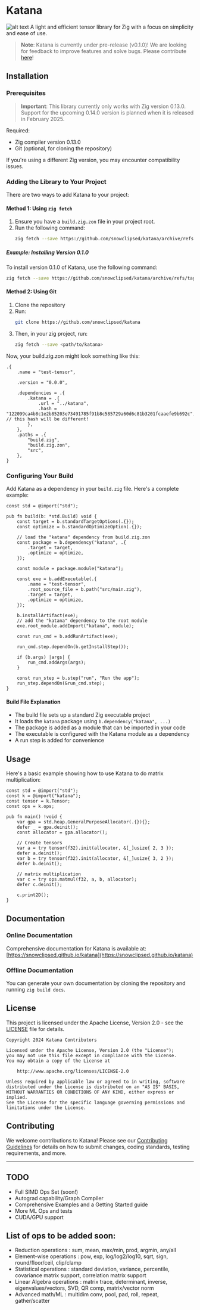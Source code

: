 # Katana
![alt text](katana-header.png)
A light and efficient tensor library for Zig with a focus on simplicity and ease of use.

> **Note**: Katana is currently under pre-release (v0.1.0)! We are looking for feedback to improve features and solve bugs. Please contribute [here](CONTRIBUTING.md)!

## Installation

### Prerequisites

> **Important**: This library currently only works with Zig version 0.13.0. Support for the upcoming 0.14.0 version is planned when it is released in February 2025.

Required:
- Zig compiler version 0.13.0
- Git (optional, for cloning the repository)

If you're using a different Zig version, you may encounter compatibility issues.

### Adding the Library to Your Project

There are two ways to add Katana to your project:

#### Method 1: Using `zig fetch`

1. Ensure you have a `build.zig.zon` file in your project root.
2. Run the following command:
   ```bash
   zig fetch --save https://github.com/snowclipsed/katana/archive/refs/tags/<version>.tar.gz
   ```

##### Example: Installing Version 0.1.0

To install version 0.1.0 of Katana, use the following command:

```bash
zig fetch --save https://github.com/snowclipsed/katana/archive/refs/tags/v0.1.0.tar.gz
```

#### Method 2: Using Git
1. Clone the repository
2. Run:
   ```bash
   git clone https://github.com/snowclipsed/katana
   ```
3. Then, in your zig project, run:
   ```bash
   zig fetch --save <path/to/katana>
   ```
Now, your build.zig.zon might look something like this:

```zig
.{
    .name = "test-tensor",

    .version = "0.0.0",

    .dependencies = .{
        .katana = .{
            .url = "../katana",
            .hash = "122099ca4b8c1e2b85203e73491785f91b8c585729a60d6c81b3201fcaaefe9b692c", // this hash will be different!
        },
    },
    .paths = .{
        "build.zig",
        "build.zig.zon",
        "src",
    },
}

```


### Configuring Your Build

Add Katana as a dependency in your `build.zig` file. Here's a complete example:

```zig
const std = @import("std");

pub fn build(b: *std.Build) void {
    const target = b.standardTargetOptions(.{});
    const optimize = b.standardOptimizeOption(.{});

    // load the "katana" dependency from build.zig.zon
    const package = b.dependency("katana", .{
        .target = target,
        .optimize = optimize,
    });

    const module = package.module("katana");

    const exe = b.addExecutable(.{
        .name = "test-tensor",
        .root_source_file = b.path("src/main.zig"),
        .target = target,
        .optimize = optimize,
    });

    b.installArtifact(exe);
    // add the "katana" dependency to the root module
    exe.root_module.addImport("katana", module);

    const run_cmd = b.addRunArtifact(exe);

    run_cmd.step.dependOn(b.getInstallStep());

    if (b.args) |args| {
        run_cmd.addArgs(args);
    }

    const run_step = b.step("run", "Run the app");
    run_step.dependOn(&run_cmd.step);
}
```

#### Build File Explanation

- The build file sets up a standard Zig executable project
- It loads the `katana` package using `b.dependency("katana", ...)`
- The package is added as a module that can be imported in your code
- The executable is configured with the Katana module as a dependency
- A run step is added for convenience

## Usage

Here's a basic example showing how to use Katana to do matrix multiplication:

```zig
const std = @import("std");
const k = @import("katana");
const tensor = k.Tensor;
const ops = k.ops;

pub fn main() !void {
    var gpa = std.heap.GeneralPurposeAllocator(.{}){};
    defer _ = gpa.deinit();
    const allocator = gpa.allocator();

    // Create tensors
    var a = try tensor(f32).init(allocator, &[_]usize{ 2, 3 });
    defer a.deinit();
    var b = try tensor(f32).init(allocator, &[_]usize{ 3, 2 });
    defer b.deinit();

    // matrix multiplication
    var c = try ops.matmul(f32, a, b, allocator);
    defer c.deinit();

    c.print2D();
}

```

## Documentation

### Online Documentation

Comprehensive documentation for Katana is available at: [https://snowclipsed.github.io/katana](https://snowclipsed.github.io/katana)

### Offline Documentation

You can generate your own documentation by cloning the repository and running `zig build docs`.
## License

This project is licensed under the Apache License, Version 2.0 - see the [LICENSE](LICENSE) file for details.

```
Copyright 2024 Katana Contributors

Licensed under the Apache License, Version 2.0 (the "License");
you may not use this file except in compliance with the License.
You may obtain a copy of the License at

    http://www.apache.org/licenses/LICENSE-2.0

Unless required by applicable law or agreed to in writing, software
distributed under the License is distributed on an "AS IS" BASIS,
WITHOUT WARRANTIES OR CONDITIONS OF ANY KIND, either express or implied.
See the License for the specific language governing permissions and
limitations under the License.
```

## Contributing

We welcome contributions to Katana! Please see our [Contributing Guidelines](CONTRIBUTING.md) for details on how to submit changes, coding standards, testing requirements, and more.

---

## TODO
- Full SIMD Ops Set (soon!)
- Autograd capability/Graph Compiler
- Comprehensive Examples and a Getting Started guide
- More ML Ops and tests
- CUDA/GPU support

## List of ops to be added soon:
- Reduction operations : sum, mean, max/min, prod, argmin, any/all
- Element-wise operations : pow, exp, log/log2/log10, sqrt, sign, round/floor/ceil, clip/clamp
- Statistical operations : standard deviation, variance, percentile, covariance matrix support, correlation matrix support
- Linear Algebra operations : matrix trace, determinant, inverse, eigenvalues/vectors, SVD, QR comp, matrix/vector norm
- Advanced math/ML : multidim conv, pool, pad, roll, repeat, gather/scatter
